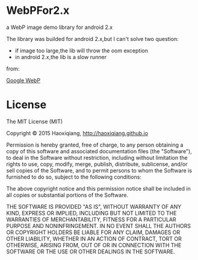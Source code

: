 # WebPFor2.x
a WebP image demo library for android 2.x

The library was builded for android 2.x,but I can't solve two question:

* if image too large,the lib will throw the oom exception
* in android 2.x,the lib is a slow runner

from:

[Google WebP](https://developers.google.com/speed/webp/?csw=1)

# License
The MIT License (MIT)

Copyright © 2015  Haoxiqiang, http://haoxiqiang.github.io

Permission is hereby granted, free of charge, to any person obtaining a copy of this software and associated documentation files (the "Software"), to deal in the Software without restriction, including without limitation the rights to use, copy, modify, merge, publish, distribute, sublicense, and/or sell copies of the Software, and to permit persons to whom the Software is furnished to do so, subject to the following conditions:

The above copyright notice and this permission notice shall be included in all copies or substantial portions of the Software.

THE SOFTWARE IS PROVIDED "AS IS", WITHOUT WARRANTY OF ANY KIND, EXPRESS OR IMPLIED, INCLUDING BUT NOT LIMITED TO THE WARRANTIES OF MERCHANTABILITY, FITNESS FOR A PARTICULAR PURPOSE AND NONINFRINGEMENT. IN NO EVENT SHALL THE AUTHORS OR COPYRIGHT HOLDERS BE LIABLE FOR ANY CLAIM, DAMAGES OR OTHER LIABILITY, WHETHER IN AN ACTION OF CONTRACT, TORT OR OTHERWISE, ARISING FROM, OUT OF OR IN CONNECTION WITH THE SOFTWARE OR THE USE OR OTHER DEALINGS IN THE SOFTWARE.
